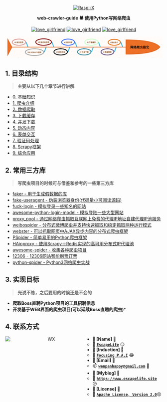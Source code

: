 <p align=center>
  <a href="https://github.com/EscapeLife/love_girlfriend.git">
    <img src="https://escapelife-1257414824.cos.ap-shanghai.myqcloud.com/never-forget-why-you-started.gif" width="680" height="120" alt="Raspi-X" >
  </a>
</p>

<p align=center>
  <b>web-crawler-guide 🕷 使用Python写网络爬虫</b>
</p>

<p align="center">
  <a href="https://github.com/EscapeLife/awesome-builder.git"><img src="https://img.shields.io/badge/Project-web_crawler_guide-green.svg?style=for-the-badge&logo=ubuntu" alt="love_girlfriend"></a>
  <a href="https://github.com/EscapeLife/awesome-builder.git"><img src="https://img.shields.io/badge/Author-Escape-orange.svg?style=for-the-badge&logo=vim" alt="love_girlfriend"></a>
  <a href="https://github.com/EscapeLife/awesome-builder.git"><img src="https://img.shields.io/badge/Languages-Python3.7-yellow.svg?style=for-the-badge&logo=python" alt="love_girlfriend"></a>
</p>

<p align=center>
  <a href="https://github.com/EscapeLife/DotFiles.git">
    <img src="https://github.com/EscapeLife/web-crawler-guide/blob/master/images/%E7%BD%91%E7%BB%9C%E7%88%AC%E8%99%AB%E6%8C%87%E5%8C%97.png" >
  </a>
</p>

## 1. 目录结构

> **主要从以下几个章节进行讲解**

- [0. 基础知识](https://github.com/EscapeLife/web-crawler-guide/blob/master/content/chp0/README.md)
- [1. 爬虫介绍](https://github.com/EscapeLife/web-crawler-guide/blob/master/content/chp1/README.md)
- [2. 数据爬取](https://github.com/EscapeLife/web-crawler-guide/blob/master/content/chp2/README.md)
- [3. 下载缓存](https://github.com/EscapeLife/web-crawler-guide/blob/master/content/chp3/README.md)
- [4. 并发下载](https://github.com/EscapeLife/web-crawler-guide/blob/master/content/chp4/README.md)
- [5. 动态内容](https://github.com/EscapeLife/web-crawler-guide/blob/master/content/chp5/README.md)
- [6. 表单交互](https://github.com/EscapeLife/web-crawler-guide/blob/master/content/chp6/README.md)
- [7. 验证码处理](https://github.com/EscapeLife/web-crawler-guide/blob/master/content/chp7/README.md)
- [8. Scrapy框架](https://github.com/EscapeLife/web-crawler-guide/blob/master/content/chp8/README.md)
- [9. 综合应用](https://github.com/EscapeLife/weWebCrawlerb-crawler-guide/blob/master/content/chp9/README.md)

## 2. 常用三方库

> **写爬虫项目的时候可与借鉴和参考的一些第三方库**

- [faker - 用于生成假数据的库](https://github.com/joke2k/faker)
- [fake-useragent - 伪装浏览器身份(代码量小可阅读源码)](https://github.com/hellysmile/fake-useragent)
- [fuck-login - 模拟登录一些知名的网站](https://github.com/xchaoinfo/fuck-login)
- [awesome-python-login-model - 模拟登陆一些大型网站](https://github.com/Kr1s77/awesome-python-login-model)
- [proxy_pool - 通过网络爬虫抓取互联网上免费的代理IP地址自建代理IP池服务](https://github.com/jhao104/proxy_pool)
- [weibospider - 分布式微博爬虫并支持快速抓取和稳定抓取两种运行模式](https://github.com/SpiderClub/weibospider)
- [webster - 可以抓取网页中AJAX异步内容的分布式爬虫框架](https://github.com/zhuyingda/webster)
- [PSpider - 简单易用的Python爬虫框架](https://github.com/xianhu/PSpider)
- [HAipproxy - 使用Scrapy＋Redis实现的高可用分布式IP代理池](https://github.com/SpiderClub/haipproxy)
- [awesome-spider - 收集各种爬虫项目](https://github.com/facert/awesome-spider)
- [12306 - 12306网站智能刷票订票](https://github.com/testerSunshine/12306)
- [python-spider - Python3网络爬虫实战](https://github.com/Jack-Cherish/python-spider)

## 3. 实现目标

> **光说不练，之后要用的时候还是不会的**

- **爬取Boss直聘Python项目的工具招聘信息**
- **开发基于WEB界面的爬虫项目(可以延续Boss直聘的爬虫)***

## 4. 联系方式

<p align="center">
    <img src="https://escapelife-1257414824.cos.ap-shanghai.myqcloud.com/escape-wechat-qrcode-1.gif" width="280" height="280" alt="WX" align="left" />
</p>

- **💭 [Name] 💭**
  - 🐠 **[`EscapeLife`](https://www.escapelife.site)** 😏
- **💭 [Induction] 💭**
  - 🏦 **[`Focusing P.A.I`](https://www.paodingai.com)** 😂
- **💭 [Email] 💭**
  - 📫 **[`wenpanhappy@gmail.com`](https://www.escapelife.site)** 🤔
- **💭 [Myblog] 💭**
  - 🍺 **[`https://www.escapelife.site`](https://www.escapelife.site)** 😚
- **💭 [License] 💭**
  - 🚧 [**`Apache License, Version 2.0`**](http://www.apache.org/licenses/LICENSE-2.0.html)😝
